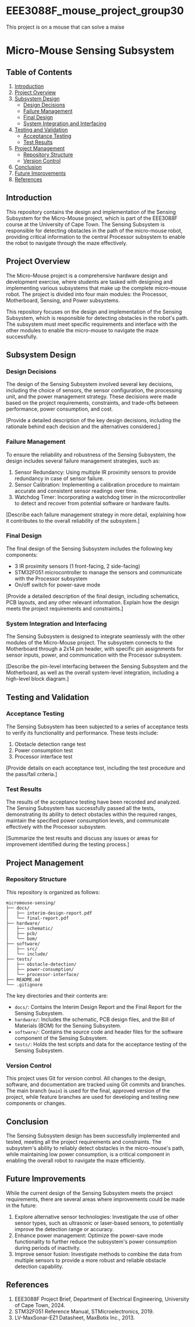 # EEE3088F_mouse_project_group30
This project is on a mouse that can solve a maise

# Micro-Mouse Sensing Subsystem

## Table of Contents
1. [Introduction](#introduction)
2. [Project Overview](#project-overview)
3. [Subsystem Design](#subsystem-design)
   - [Design Decisions](#design-decisions)
   - [Failure Management](#failure-management)
   - [Final Design](#final-design)
   - [System Integration and Interfacing](#system-integration-and-interfacing)
4. [Testing and Validation](#testing-and-validation)
   - [Acceptance Testing](#acceptance-testing)
   - [Test Results](#test-results)
5. [Project Management](#project-management)
   - [Repository Structure](#repository-structure)
   - [Version Control](#version-control)
6. [Conclusion](#conclusion)
7. [Future Improvements](#future-improvements)
8. [References](#references)

## Introduction
This repository contains the design and implementation of the Sensing Subsystem for the Micro-Mouse project, which is part of the EEE3088F course at the University of Cape Town. The Sensing Subsystem is responsible for detecting obstacles in the path of the micro-mouse robot, providing critical information to the central Processor subsystem to enable the robot to navigate through the maze effectively.

## Project Overview
The Micro-Mouse project is a comprehensive hardware design and development exercise, where students are tasked with designing and implementing various subsystems that make up the complete micro-mouse robot. The project is divided into four main modules: the Processor, Motherboard, Sensing, and Power subsystems.

This repository focuses on the design and implementation of the Sensing Subsystem, which is responsible for detecting obstacles in the robot's path. The subsystem must meet specific requirements and interface with the other modules to enable the micro-mouse to navigate the maze successfully.

## Subsystem Design

### Design Decisions
The design of the Sensing Subsystem involved several key decisions, including the choice of sensors, the sensor configuration, the processing unit, and the power management strategy. These decisions were made based on the project requirements, constraints, and trade-offs between performance, power consumption, and cost.

[Provide a detailed description of the key design decisions, including the rationale behind each decision and the alternatives considered.]

### Failure Management
To ensure the reliability and robustness of the Sensing Subsystem, the design includes several failure management strategies, such as:

1. Sensor Redundancy: Using multiple IR proximity sensors to provide redundancy in case of sensor failure.
2. Sensor Calibration: Implementing a calibration procedure to maintain accurate and consistent sensor readings over time.
3. Watchdog Timer: Incorporating a watchdog timer in the microcontroller to detect and recover from potential software or hardware faults.

[Describe each failure management strategy in more detail, explaining how it contributes to the overall reliability of the subsystem.]

### Final Design
The final design of the Sensing Subsystem includes the following key components:

- 3 IR proximity sensors (1 front-facing, 2 side-facing)
- STM32F051 microcontroller to manage the sensors and communicate with the Processor subsystem
- On/off switch for power-save mode

[Provide a detailed description of the final design, including schematics, PCB layouts, and any other relevant information. Explain how the design meets the project requirements and constraints.]

### System Integration and Interfacing
The Sensing Subsystem is designed to integrate seamlessly with the other modules of the Micro-Mouse project. The subsystem connects to the Motherboard through a 2x14 pin header, with specific pin assignments for sensor inputs, power, and communication with the Processor subsystem.

[Describe the pin-level interfacing between the Sensing Subsystem and the Motherboard, as well as the overall system-level integration, including a high-level block diagram.]

## Testing and Validation

### Acceptance Testing
The Sensing Subsystem has been subjected to a series of acceptance tests to verify its functionality and performance. These tests include:

1. Obstacle detection range test
2. Power consumption test
3. Processor interface test

[Provide details on each acceptance test, including the test procedure and the pass/fail criteria.]

### Test Results
The results of the acceptance testing have been recorded and analyzed. The Sensing Subsystem has successfully passed all the tests, demonstrating its ability to detect obstacles within the required ranges, maintain the specified power consumption levels, and communicate effectively with the Processor subsystem.

[Summarize the test results and discuss any issues or areas for improvement identified during the testing process.]

## Project Management

### Repository Structure
This repository is organized as follows:

```
micromouse-sensing/
├── docs/
│   ├── interim-design-report.pdf
│   └── final-report.pdf
├── hardware/
│   ├── schematic/
│   ├── pcb/
│   └── bom/
├── software/
│   ├── src/
│   └── include/
├── tests/
│   ├── obstacle-detection/
│   ├── power-consumption/
│   └── processor-interface/
├── README.md
└── .gitignore
```

The key directories and their contents are:

- `docs/`: Contains the Interim Design Report and the Final Report for the Sensing Subsystem.
- `hardware/`: Includes the schematic, PCB design files, and the Bill of Materials (BOM) for the Sensing Subsystem.
- `software/`: Contains the source code and header files for the software component of the Sensing Subsystem.
- `tests/`: Holds the test scripts and data for the acceptance testing of the Sensing Subsystem.

### Version Control
This project uses Git for version control. All changes to the design, software, and documentation are tracked using Git commits and branches. The main branch (`main`) is used for the final, approved version of the project, while feature branches are used for developing and testing new components or changes.

## Conclusion
The Sensing Subsystem design has been successfully implemented and tested, meeting all the project requirements and constraints. The subsystem's ability to reliably detect obstacles in the micro-mouse's path, while maintaining low power consumption, is a critical component in enabling the overall robot to navigate the maze efficiently.

## Future Improvements
While the current design of the Sensing Subsystem meets the project requirements, there are several areas where improvements could be made in the future:

1. Explore alternative sensor technologies: Investigate the use of other sensor types, such as ultrasonic or laser-based sensors, to potentially improve the detection range or accuracy.
2. Enhance power management: Optimize the power-save mode functionality to further reduce the subsystem's power consumption during periods of inactivity.
3. Improve sensor fusion: Investigate methods to combine the data from multiple sensors to provide a more robust and reliable obstacle detection capability.

## References
1. EEE3088F Project Brief, Department of Electrical Engineering, University of Cape Town, 2024.
2. STM32F051 Reference Manual, STMicroelectronics, 2019.
3. LV-MaxSonar-EZ1 Datasheet, MaxBotix Inc., 2013.
